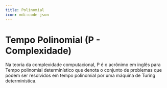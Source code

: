 ```yaml
---
title: Polinomial
icon: mdi:code-json
---
```


# Tempo Polinomial (P - Complexidade)

Na teoria da complexidade computacional, P é o acrônimo em inglês para Tempo polinomial determinístico que denota o conjunto de problemas que podem ser resolvidos em tempo polinomial por uma máquina de Turing determinística.
